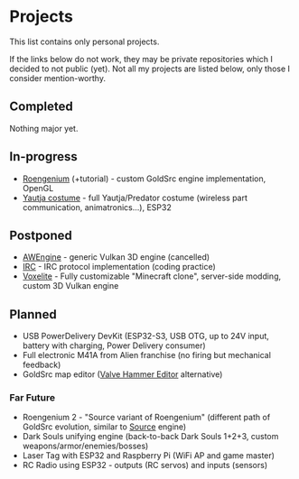 # Projects

This list contains only personal projects.

If the links below do not work, they may be private repositories which I decided to not public (yet).
Not all my projects are listed below, only those I consider mention-worthy.

## Completed

Nothing major yet.

## In-progress

- [Roengenium](https://github.com/AbitTheGray/Roentgenium) (+tutorial) - custom GoldSrc engine implementation, OpenGL
- [Yautja costume](https://github.com/AbitTheGray/Yautja) - full Yautja/Predator costume (wireless part communication, animatronics...), ESP32

## Postponed

- [AWEngine](https://github.com/graymadness/AWEngine) - generic Vulkan 3D engine (cancelled)
- [IRC](https://github.com/AbitTheGray/IRC) - IRC protocol implementation (coding practice)
- [Voxelite](https://github.com/voxelite) - Fully customizable "Minecraft clone", server-side modding, custom 3D Vulkan engine

## Planned

- USB PowerDelivery DevKit (ESP32-S3, USB OTG, up to 24V input, battery with charging, Power Delivery consumer)
- Full electronic M41A from Alien franchise (no firing but mechanical feedback)
- GoldSrc map editor ([Valve Hammer Editor](https://developer.valvesoftware.com/wiki/Valve_Hammer_Editor) alternative)

### Far Future

- Roengenium 2 - "Source variant of Roengenium" (different path of GoldSrc evolution, similar to [Source](https://developer.valvesoftware.com/wiki/Source) engine)
- Dark Souls unifying engine (back-to-back Dark Souls 1+2+3, custom weapons/armor/enemies/bosses)
- Laser Tag with ESP32 and Raspberry Pi (WiFi AP and game master)
- RC Radio using ESP32 - outputs (RC servos) and inputs (sensors)
